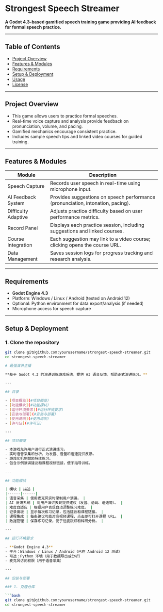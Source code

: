 # Strongest Speech Streamer

**A Godot 4.3-based gamified speech training game providing AI feedback for formal speech practice.**  

---

## Table of Contents

- [Project Overview](#project-overview)
- [Features & Modules](#features--modules)
- [Requirements](#requirements)
- [Setup & Deployment](#setup--deployment)
- [Usage](#usage)
- [License](#license)

---

## Project Overview

- This game allows users to practice formal speeches.
- Real-time voice capture and analysis provide feedback on pronunciation, volume, and pacing.
- Gamified mechanics encourage consistent practice.
- Includes sample speech tips and linked video courses for guided training.

---

## Features & Modules

| Module | Description |
|--------|-------------|
| Speech Capture | Records user speech in real-time using microphone input. |
| AI Feedback System | Provides suggestions on speech performance (pronunciation, intonation, pacing). |
| Difficulty Adaptive | Adjusts practice difficulty based on user performance metrics. |
| Record Panel | Displays each practice session, including suggestions and linked courses. |
| Course Integration | Each suggestion may link to a video course; clicking opens the course URL. |
| Data Management | Saves session logs for progress tracking and research analysis. |

---

## Requirements

- **Godot Engine 4.3**  
- Platform: Windows / Linux / Android (tested on Android 12)  
- Optional: Python environment for data export/analysis (if needed)  
- Microphone access for speech capture  

---

## Setup & Deployment

### 1. Clone the repository

```bash
git clone git@github.com:yourusername/strongest-speech-streamer.git
cd strongest-speech-streamer

# 最强演讲主播

**基于 Godot 4.3 的演讲训练游戏系统，提供 AI 语音反馈，帮助正式演讲练习。**  

---

## 目录

- [项目概览](#项目概览)
- [功能模块](#功能模块)
- [运行环境要求](#运行环境要求)
- [安装与部署](#安装与部署)
- [使用说明](#使用说明)
- [许可证](#许可证)

---

## 项目概览

- 本游戏允许用户进行正式演讲练习。  
- 实时语音采集和分析，为发音、音量和语速提供反馈。  
- 游戏化机制鼓励持续练习。  
- 包含示例演讲建议和课程视频链接，便于指导训练。  

---

## 功能模块

| 模块 | 描述 |
|------|------|
| 语音采集 | 使用麦克风实时录制用户演讲。 |
| AI 反馈系统 | 对用户演讲表现提供建议（发音、语调、语速等）。 |
| 难度自适应 | 根据用户表现自动调整练习难度。 |
| 记录面板 | 显示每次练习记录，包括建议和课程链接。 |
| 课程集成 | 每条建议可能对应视频课程，点击即可打开课程 URL。 |
| 数据管理 | 保存练习记录，便于进度跟踪和科研分析。 |

---

## 运行环境要求

- **Godot Engine 4.3**  
- 平台：Windows / Linux / Android（已在 Android 12 测试）  
- 可选：Python 环境（用于数据导出或分析）  
- 麦克风访问权限（用于语音采集）  

---

## 安装与部署

### 1. 克隆仓库

```bash
git clone git@github.com:yourusername/strongest-speech-streamer.git
cd strongest-speech-streamer


